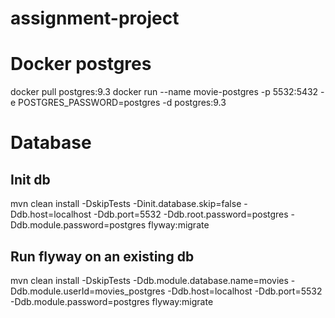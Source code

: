 # assignment-project

# Docker postgres
docker pull postgres:9.3
docker run --name movie-postgres -p 5532:5432 -e POSTGRES_PASSWORD=postgres -d postgres:9.3

# Database

## Init db
mvn clean install -DskipTests -Dinit.database.skip=false -Ddb.host=localhost -Ddb.port=5532 -Ddb.root.password=postgres -Ddb.module.password=postgres flyway:migrate

## Run flyway on an existing db
mvn clean install -DskipTests -Ddb.module.database.name=movies -Ddb.module.userId=movies_postgres -Ddb.host=localhost -Ddb.port=5532 -Ddb.module.password=postgres flyway:migrate
